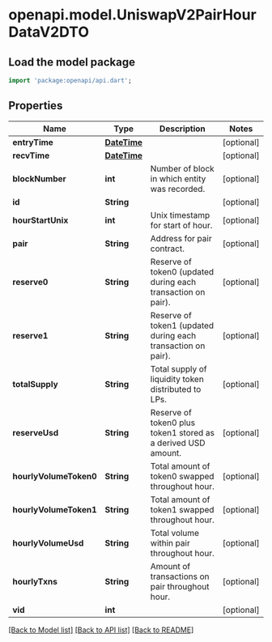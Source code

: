 # openapi.model.UniswapV2PairHourDataV2DTO

## Load the model package
```dart
import 'package:openapi/api.dart';
```

## Properties
Name | Type | Description | Notes
------------ | ------------- | ------------- | -------------
**entryTime** | [**DateTime**](DateTime.md) |  | [optional] 
**recvTime** | [**DateTime**](DateTime.md) |  | [optional] 
**blockNumber** | **int** | Number of block in which entity was recorded. | [optional] 
**id** | **String** |  | [optional] 
**hourStartUnix** | **int** | Unix timestamp for start of hour. | [optional] 
**pair** | **String** | Address for pair contract. | [optional] 
**reserve0** | **String** | Reserve of token0 (updated during each transaction on pair). | [optional] 
**reserve1** | **String** | Reserve of token1 (updated during each transaction on pair). | [optional] 
**totalSupply** | **String** | Total supply of liquidity token distributed to LPs. | [optional] 
**reserveUsd** | **String** | Reserve of token0 plus token1 stored as a derived USD amount. | [optional] 
**hourlyVolumeToken0** | **String** | Total amount of token0 swapped throughout hour. | [optional] 
**hourlyVolumeToken1** | **String** | Total amount of token1 swapped throughout hour. | [optional] 
**hourlyVolumeUsd** | **String** | Total volume within pair throughout hour. | [optional] 
**hourlyTxns** | **String** | Amount of transactions on pair throughout hour. | [optional] 
**vid** | **int** |  | [optional] 

[[Back to Model list]](../README.md#documentation-for-models) [[Back to API list]](../README.md#documentation-for-api-endpoints) [[Back to README]](../README.md)


